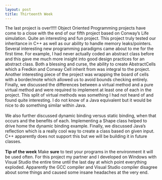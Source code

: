 ```yaml
---
layout: post
title: Thirteenth Week
---
```


The last project is over!!!!! Object Oriented Programming projects have come to a close with the end of our fifth project based on Conway’s Life simulation. Quite an interesting and fun project. This project truly tested our inheritance in C++ as well as our ability to handle memory leaks/pointers. Several interesting new programming paradigms came about to me for the first time. For example, I had never actually coded an abstract class before and this gave me much more insight into good design practices for an abstract class. Both a blessing and curse, the ability to create AbstractCells which a Fredkin and Conway Cell inherit from was integral to the project. Another interesting piece of the project was wrapping the board of cells with a border/mote which allowed us to avoid bounds checking entirely. Finally, we discussed the differences between a virtual method and a pure virtual method and were required to implement at least one of each in the project. This split of virtual methods was something I had not heard of and found quite interesting. I do not know of a Java equivalent but it would be nice to do something similar within Java.
<br><br>
We also further discussed dynamic binding versus static binding, when that occurs and the benefits of each. Implementing a Shape class helped to drive home the dynamic binding example. Finally, we discussed Java’s reflection which is a really cool way to create a class based on given input. C++ apparently does not support this but we will be building it in future classes.
<br><br>
<strong>Tip of the week</strong>
Make <strong>sure</strong> to test your programs in the environment it will be used often. For this project my partner and I developed on Windows with Visual Studio the entire time until the last day at which point everything exploded. Apparently the GCC compiler and Visual Studio compiler disagree about some things and caused some insane headaches at the very end.
